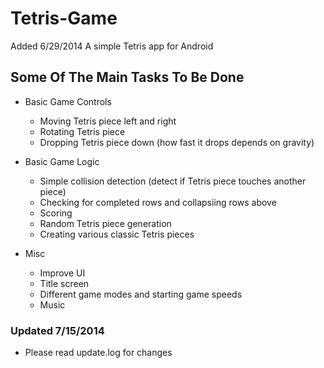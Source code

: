 Tetris-Game
===========
Added 6/29/2014
A simple Tetris app for Android 
## Some Of The Main Tasks To Be Done
* Basic Game Controls
  * Moving Tetris piece left and right
  * Rotating Tetris piece
  * Dropping Tetris piece down (how fast it drops depends on gravity)

* Basic Game Logic
  * Simple collision detection (detect if Tetris piece touches another piece)
  * Checking for completed rows and collapsiing rows above
  * Scoring
  * Random Tetris piece generation
  * Creating various classic Tetris pieces

* Misc
  * Improve UI
  * Title screen
  * Different game modes and starting game speeds
  * Music

### Updated 7/15/2014
* Please read update.log for changes

